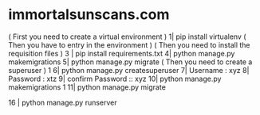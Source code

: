 # immortalsunscans.com
( First you need to create a virtual environment )
1| pip install virtualenv
( Then you have to entry in the environment )
( Then you need to install the requisition files )
3 | pip install requirements.txt 
4| python manage.py makemigrations 
5| python manage.py migrate 
( Then you need to create a superuser ) 1
6| python manage.py createsuperuser 
7| Username : xyz 
8| Password : xtz 
9| confirm Password :: xyz 
10| python manage.py makemigrations 1
11| python manage.py migrate

16 | python manage.py runserver
